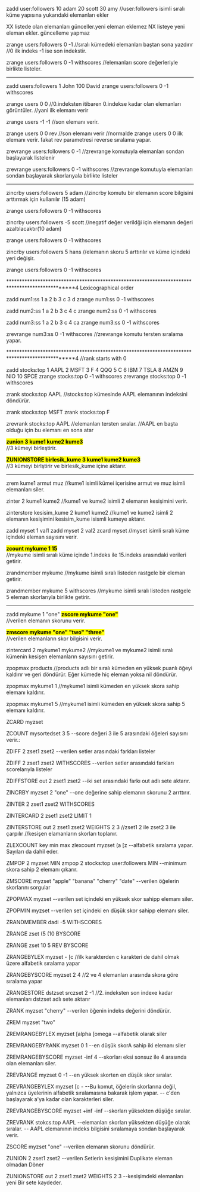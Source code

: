zadd user:followers 10 adam 20 scott 30 amy
//user:followers isimli sıralı küme yapısına yukarıdaki elemanları ekler

XX listede olan elemanları günceller.yeni eleman eklemez
NX listeye yeni eleman ekler. güncelleme yapmaz

zrange users:followers 0 -1
//sıralı kümedeki elemanları baştan sona yazdırır
//0 ilk indeks -1 ise son indekstir.

zrange users:followers 0 -1 withscores
//elemanları score değerleriyle birlikte listeler.

************************************************************************************************

zadd users:followers 1 John 100 David
zrange users:followers 0 -1 withscores

zrange users 0 0
//0.indeksten itibaren 0.indekse kadar olan elemanları görüntüler.
//yani ilk elemanı verir

zrange users -1 -1
//son elemanı verir.

zrange users 0 0 rev
//son elemanı verir
//normalde zrange users 0 0 ilk elemanı verir. fakat rev parametresi reverse sıralama yapar.

zrevrange users:followers 0 -1
//zrevrange komutuyla elemanları sondan başlayarak listelenir

zrevrange users:followers 0 -1 withscores
//zrevrange komutuyla elemanları sondan başlayarak skorlarıyala birlikte listeler

************************************************************************************************

zincrby users:followers 5 adam
//zincrby komutu bir elemanın score bilgisini arttırmak için kullanılır (15 adam)

zrange users:followers 0 -1 withscores

zincrby users:followers -5 scott
//negatif değer verildği için elemanın değeri azaltılacaktır(10 adam)

zrange users:followers 0 -1 withscores

zincrby users:followers 5 hans
//elemanın skoru 5 arttırılır ve küme içindeki yeri değişir.

zrange users:followers 0 -1 withscores


************************************************************************************************4
Lexicographical order

zadd num1:ss 1 a 2 b 3 c 3 d
zrange num1:ss 0 -1 withscores

zadd num2:ss 1 a 2 b 3 c 4 c
zrange num2:ss 0 -1 withscores

zadd num3:ss 1 a 2 b 3 c 4 ca
zrange num3:ss 0 -1 withscores

zrevrange num3:ss 0 -1 withscores
//zrevrange komutu tersten sıralama yapar.

************************************************************************************************4
//rank starts with 0


zadd stocks:top 1 AAPL 2 MSFT 3 F 4 QQQ 5 C 6 IBM 7 TSLA 8 AMZN 9 NIO 10 SPCE
zrange stocks:top 0 -1 withscores
zrevrange stocks:top 0 -1 withscores

zrank stocks:top AAPL
//stocks:top kümesinde AAPL elemanının indeksini döndürür.

zrank stocks:top MSFT
zrank stocks:top F

zrevrank stocks:top AAPL
//elemanları tersten sıralar.
//AAPL en başta olduğu için bu elemanı en sona atar

<b><mark>zunion 3 kume1 kume2 kume3</mark></b><br>
//3 kümeyi birleştirir.

<b><mark>ZUNIONSTORE birlesik_kume 3 kume1 kume2 kume3</mark></b><br>
//3 kümeyi birlştirir ve birlesik_kume içine aktarır.

************************************************************************************************

zrem kume1 armut muz
//kume1 isimli kümei içerisine armut ve muz isimli elemanları siler.

zinter 2 kume1 kume2
//kume1 ve kume2 isimli 2 elemanın kesişimini verir.

zinterstore kesisim_kume 2 kume1 kume2
//kume1 ve kume2 isimli 2 elemanın kesişimini kesisim_kume isismli kumeye aktarır.

zadd myset 1 val1
zadd myset 2 val2
zcard myset
//myset isimli sıralı küme içindeki eleman sayısını verir.

<b><mark>zcount mykume 1 15</mark></b><br>
//mykume isimli sıralı küme içinde 1.indeks ile 15.indeks arasındaki verileri getirir. 

zrandmember mykume
//mykume isimli sıralı listeden rastgele bir eleman getirir.


zrandmember mykume 5 withscores
//mykume isimli sıralı listeden rastgele 5 eleman skorlarıyla birlikte getirir.

************************************************************************************************

zadd mykume 1 "one"
<b><mark>zscore mykume "one"</mark></b><br>
//verilen elemanın skorunu verir.

<b><mark>zmscore mykume "one" "two" "three"</mark></b><br>
//verilen elemanların skor bilgisini verir.

zintercard 2 mykume1 mykume2
//mykume1 ve mykume2 isimli sıralı kümenin kesişen elemanların sayısını getirir.

zpopmax products
//products adlı bir sıralı kümeden en yüksek puanlı öğeyi kaldırır ve geri döndürür. Eğer kümede hiç eleman yoksa nil döndürür.

zpopmax mykume1 1
//mykume1 isimli kümeden en yüksek skora sahip elemanı kaldırır.


zpopmax mykume1 5
//mykume1 isimli kümeden en yüksek skora sahip 5 elemanı kaldırır.



ZCARD myzset

ZCOUNT mysortedset 3 5
--score değeri 3 ile 5 arasındaki öğeleri sayısını verir.:


ZDIFF 2 zset1 zset2
--verilen setler arasındaki farkları listeler

ZDIFF 2 zset1 zset2 WITHSCORES
--verilen setler arasındaki farkları scorelarıyla listeler

ZDIFFSTORE out 2 zset1 zset2
--iki set arasındaki farkı out adlı sete aktarır.

ZINCRBY myzset 2 "one"
--one değerine sahip elemanın skorunu 2 arrttırır.

ZINTER 2 zset1 zset2 WITHSCORES

ZINTERCARD 2 zset1 zset2 LIMIT 1

ZINTERSTORE out 2 zset1 zset2 WEIGHTS 2 3
//zset1 2 ile zset2 3 ile çarpılır
//kesişen elamanların skorları toplanır.


ZLEXCOUNT key min max
zlexcount myzset (a [z
--alfabetik sıralama yapar. Sayıları da dahil eder.


ZMPOP 2 myzset MIN
zmpop 2 stocks:top user:followers MIN
--minimum skora sahip 2 elemanı çıkarır.

ZMSCORE myzset "apple" "banana" "cherry" "date"
--verilen öğelerin skorlarını sorgular

ZPOPMAX myzset
--verilen set içindeki en yüksek skor sahipp elemanı siler.

ZPOPMIN myzset
--verilen set içindeki en düşük skor sahipp elemanı siler.

ZRANDMEMBER dadi -5 WITHSCORES


ZRANGE zset (5 (10 BYSCORE

ZRANGE zset 10 5 REV BYSCORE

ZRANGEBYLEX myzset - [c
//ilk karakterden c karakteri de dahil olmak üzere alfabetik sıralama yapar

ZRANGEBYSCORE myzset 2 4
//2 ve 4 elemanları arasında skora göre sıralama yapar

ZRANGESTORE dstzset srczset 2 -1
//2. indeksten son indexe kadar elemanları dstzset adlı sete aktarır


ZRANK myzset "cherry"
--verilen öğenin indeks değerini döndürür.

ZREM myzset "two"

ZREMRANGEBYLEX myzset [alpha [omega
--alfabetik olarak siler

ZREMRANGEBYRANK myzset 0 1
--en düşük skorA sahip iki elemanı siler

ZREMRANGEBYSCORE myzset -inf 4
--skorları eksi sonsuz ile 4 arasında olan elemanları siler.

ZREVRANGE myzset 0 -1
--en yüksek skorten en düşük skor sıralar.

ZREVRANGEBYLEX myzset [c -
--Bu komut, öğelerin skorlarına değil, yalnızca üyelerinin alfabetik sıralamasına bakarak işlem yapar.
-- c'den başlayarak a'ya kadar olan karakterleri siler.

ZREVRANGEBYSCORE myzset +inf -inf
--skorları yüksekten düşüğe sıralar.

ZREVRANK stokcs:top AAPL
--elemanları skorları yüksekten düşüğe olarak sıralar.
-- AAPL elemanının indeks bilgisini sıralamaya sondan başlayarak verir.

ZSCORE myzset "one"
--verilen elemanın skorunu döndürür.

ZUNION 2 zset1 zset2
--verilen Setlerin kesişimini Duplikate eleman olmadan Döner

ZUNIONSTORE out 2 zset1 zset2 WEIGHTS 2 3
--kesişimdeki elemanları yeni Bir sete kaydeder.












































